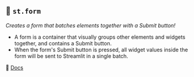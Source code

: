 ## 🎈 `st.form`
*Creates a form that batches elements together with a Submit button!*

- A form is a container that visually groups other elements and widgets together, and contains a Submit button.
- When the form's Submit button is pressed, all widget values inside the form will be sent to Streamlit in a single batch.

📌 [Docs](https://docs.streamlit.io/library/api-reference/control-flow/st.form)
